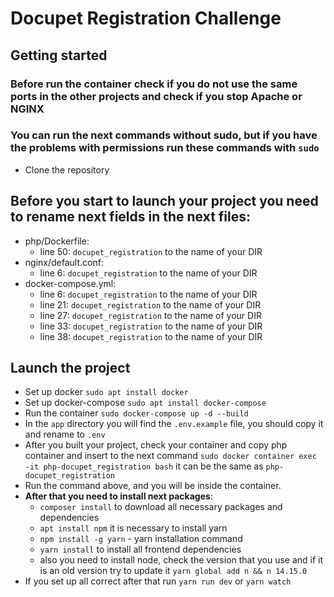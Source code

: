 # Docupet Registration Challenge

## Getting started
### Before run the container check if you do not use the same ports in the other projects and check if you stop Apache or NGINX
### You can run the next commands without sudo, but if you have the problems with permissions run these commands with `sudo`
* Clone the repository
## Before you start to launch your project you need to rename next fields in the next files:
* php/Dockerfile:
  * line 50: `docupet_registration` to the name of your DIR
* nginx/default.conf:
  * line 6: `docupet_registration` to the name of your DIR
* docker-compose.yml:
  * line 6: `docupet_registration` to the name of your DIR
  * line 21: `docupet_registration` to the name of your DIR
  * line 27: `docupet_registration` to the name of your DIR
  * line 33: `docupet_registration` to the name of your DIR
  * line 38: `docupet_registration` to the name of your DIR
## Launch the project
* Set up docker `sudo apt install docker`
* Set up docker-compose `sudo apt install docker-compose`
* Run the container `sudo docker-compose up -d --build`
* In the `app` directory you will find the `.env.example` file, you should copy it and rename to `.env` 
* After you built your project, check your container and copy php container and insert to the next command `sudo docker container exec -it php-docupet_registration bash` it can be the same as `php-docupet_registration`
* Run the command above, and you will be inside the container.
* **After that you need to install next packages**:
  * `composer install` to download all necessary packages and dependencies
  * `apt install npm` it is necessary to install yarn 
  * `npm install -g yarn` - yarn installation command
  * `yarn install` to install all frontend dependencies
  * also you need to install node, check the version that you use and if it is an old version try to update it `yarn global add n && n 14.15.0`
* If you set up all correct after that run `yarn run dev` or `yarn watch`